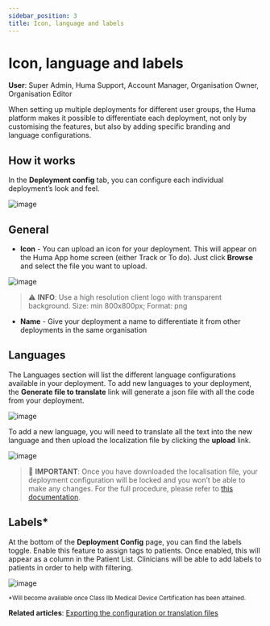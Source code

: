 ```yaml
---
sidebar_position: 3
title: Icon, language and labels 
---
```

# Icon, language and labels
**User**: Super Admin, Huma Support, Account Manager, Organisation Owner, Organisation Editor

When setting up multiple deployments for different user groups, the Huma platform makes it possible to differentiate each deployment, not only by customising the features, but also by adding specific branding and language configurations.
## How it works​
In the **Deployment config** tab, you can configure each individual deployment’s look and feel.

![image](https://user-images.githubusercontent.com/110832367/183860504-9471a286-9b5a-48e9-9412-6fb0c577c9bf.png)

## General
- **Icon** - You can upload an icon for your deployment. This will appear on the Huma App home screen (either Track or To do). Just click **Browse** and select the file you want to upload.

![image](https://user-images.githubusercontent.com/110832367/183860618-f0a4cf35-6ce7-4fb1-a8d3-b48712d1db1a.png)

> ⚠️ **INFO**: 
> Use a high resolution client logo with transparent background.
> Size: min 800x800px; 
> Format: png


- **Name** - Give your deployment a name to differentiate it from other deployments in the same organisation
## Languages
The Languages section will list the different language configurations available in your deployment. 
To add new languages to your deployment, the **Generate file to translate** link will generate a json file with all the code from your deployment. 

![image](https://user-images.githubusercontent.com/110832367/183860710-67093534-9bd1-4d8f-bd57-8255b65938f8.png)

To add a new language, you will need to translate all the text into the new language and then upload the localization file by clicking the **upload** link.

![image](https://user-images.githubusercontent.com/110832367/183860877-43b1159a-fe3c-4493-90b6-15a879a17c18.png)

> 🛑 **IMPORTANT**: Once you have downloaded the localisation file, your deployment configuration will be locked and you won’t be able to make any changes. For the full procedure, please refer to [this documentation](https://humatherapeutics.atlassian.net/wiki/spaces/DO/pages/3298689083/How-To+Log+a+Translation+Request).

## Labels*
At the bottom of the **Deployment Config** page, you can find the labels toggle. Enable this feature to assign tags to patients. Once enabled, this will appear as a column in the Patient List. Clinicians will be able to add labels to patients in order to help with filtering.

![image](https://user-images.githubusercontent.com/110832367/184095786-902e8c27-f323-4a2a-902e-005a588fcbf5.png)

<sub>*Will become available once Class IIb Medical Device Certification has been attained.</sub>

**Related articles**: [Exporting the configuration or translation files](https://github.com/huma-engineering/huma-docs/blob/e2aa925bcd1d612cb1107dd53b54b7a7a39272da/data-collection/AdminPortal/Managing%20Deployments/Tools%20and%20Navigation/Exporting%20the%20configuration%20or%20localization%20files.md)
